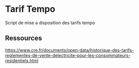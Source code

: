 # Tarif Tempo

Script de mise a disposition des tarifs tempo

## Ressources

https://www.cre.fr/documents/open-data/historique-des-tarifs-reglementes-de-vente-delectricite-pour-les-consommateurs-residentiels.html